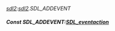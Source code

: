_[sdl2](../../modules/sdl2/sdl2-module.md):[sdl2](../../modules/sdl2/sdl2-module.md).SDL\_ADDEVENT_
##### Const SDL\_ADDEVENT:[SDL_eventaction](../../modules/sdl2/sdl2-sdl_eventaction.md)
